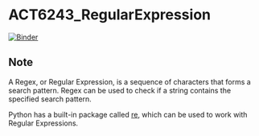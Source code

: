 # ACT6243_RegularExpression

[![Binder](https://mybinder.org/badge_logo.svg)](https://mybinder.org/v2/gh/jasoncao11/ACT6243_RegularExpression/master)   

## Note    
A Regex, or Regular Expression, is a sequence of characters that forms a search pattern. Regex can be used to check if a string contains the specified search pattern.    

Python has a built-in package called [re](https://docs.python.org/3/library/re.html), which can be used to work with Regular Expressions.
